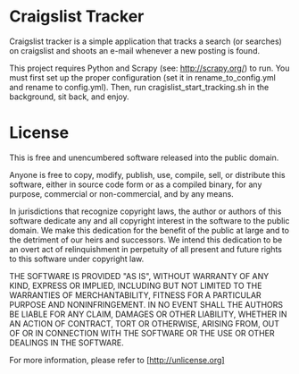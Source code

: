 Craigslist Tracker
==================

Craigslist tracker is a simple application that tracks a search (or searches)
on craigslist and shoots an e-mail whenever a new posting is found.

This project requires Python and Scrapy (see: http://scrapy.org/) to run. You
must first set up the proper configuration (set it in rename_to_config.yml and
rename to config.yml). Then, run cragislist_start_tracking.sh in the
background, sit back, and enjoy.

License
=======

This is free and unencumbered software released into the public domain.

Anyone is free to copy, modify, publish, use, compile, sell, or
distribute this software, either in source code form or as a compiled
binary, for any purpose, commercial or non-commercial, and by any
means.

In jurisdictions that recognize copyright laws, the author or authors
of this software dedicate any and all copyright interest in the
software to the public domain. We make this dedication for the benefit
of the public at large and to the detriment of our heirs and
successors. We intend this dedication to be an overt act of
relinquishment in perpetuity of all present and future rights to this
software under copyright law.

THE SOFTWARE IS PROVIDED "AS IS", WITHOUT WARRANTY OF ANY KIND,
EXPRESS OR IMPLIED, INCLUDING BUT NOT LIMITED TO THE WARRANTIES OF
MERCHANTABILITY, FITNESS FOR A PARTICULAR PURPOSE AND NONINFRINGEMENT.
IN NO EVENT SHALL THE AUTHORS BE LIABLE FOR ANY CLAIM, DAMAGES OR
OTHER LIABILITY, WHETHER IN AN ACTION OF CONTRACT, TORT OR OTHERWISE,
ARISING FROM, OUT OF OR IN CONNECTION WITH THE SOFTWARE OR THE USE OR
OTHER DEALINGS IN THE SOFTWARE.

For more information, please refer to [http://unlicense.org]

